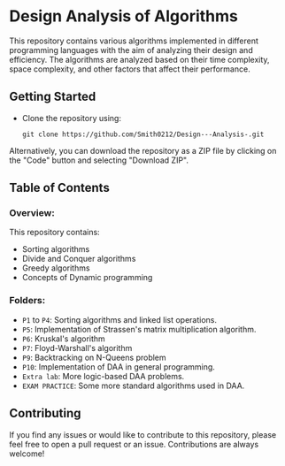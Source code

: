 # Design Analysis of Algorithms

This repository contains various algorithms implemented in different programming languages with the aim of analyzing their design and efficiency. The algorithms are analyzed based on their time complexity, space complexity, and other factors that affect their performance.

## Getting Started

- Clone the repository using:
     ```
     git clone https://github.com/Smith0212/Design---Analysis-.git
     ```


Alternatively, you can download the repository as a ZIP file by clicking on the "Code" button and selecting "Download ZIP".

## Table of Contents

### Overview:
This repository contains:
- Sorting algorithms
- Divide and Conquer algorithms
- Greedy algorithms
- Concepts of Dynamic programming

### Folders:
- `P1` to `P4`: Sorting algorithms and linked list operations.
- `P5`: Implementation of Strassen's matrix multiplication algorithm.
- `P6`: Kruskal's algorithm
- `P7`: Floyd-Warshall's algorithm
- `P9`: Backtracking on N-Queens problem
- `P10`: Implementation of DAA in general programming.
- `Extra lab`: More logic-based DAA problems.
- `EXAM PRACTICE`: Some more standard algorithms used in DAA.

## Contributing

If you find any issues or would like to contribute to this repository, please feel free to open a pull request or an issue. Contributions are always welcome!
